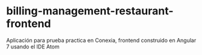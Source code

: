 # billing-management-restaurant-frontend
Aplicación para prueba practica en Conexia, frontend construido en Angular 7 usando el IDE Atom
